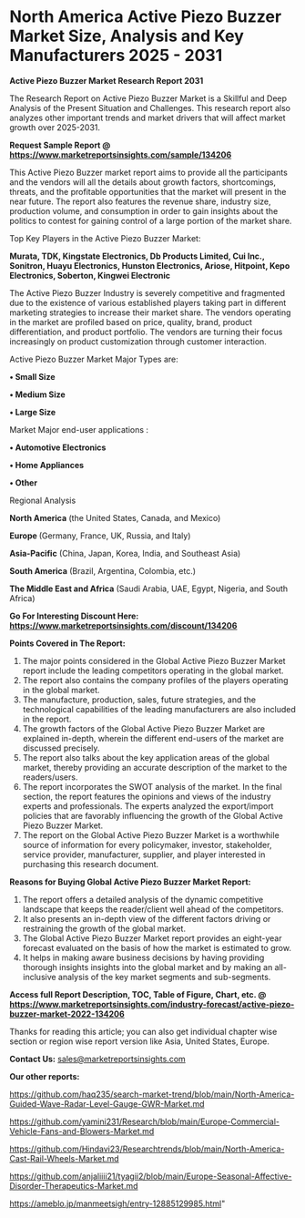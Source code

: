 # North America Active Piezo Buzzer Market Size, Analysis and Key Manufacturers 2025 - 2031

<strong>Active Piezo Buzzer Market Research Report 2031</strong>

The Research Report on Active Piezo Buzzer Market is a Skillful and Deep Analysis of the Present Situation and Challenges. This research report also analyzes other important trends and market drivers that will affect market growth over 2025-2031.

<strong>Request Sample Report @ <a href=https://www.marketreportsinsights.com/sample/134206>https://www.marketreportsinsights.com/sample/134206</a></strong>

This Active Piezo Buzzer market report aims to provide all the participants and the vendors will all the details about growth factors, shortcomings, threats, and the profitable opportunities that the market will present in the near future. The report also features the revenue share, industry size, production volume, and consumption in order to gain insights about the politics to contest for gaining control of a large portion of the market share.

Top Key Players in the Active Piezo Buzzer Market:

<strong>Murata, TDK, Kingstate Electronics, Db Products Limited, Cui Inc., Sonitron, Huayu Electronics, Hunston Electronics, Ariose, Hitpoint, Kepo Electronics, Soberton, Kingwei Electronic</strong>

The Active Piezo Buzzer Industry is severely competitive and fragmented due to the existence of various established players taking part in different marketing strategies to increase their market share. The vendors operating in the market are profiled based on price, quality, brand, product differentiation, and product portfolio. The vendors are turning their focus increasingly on product customization through customer interaction.

Active Piezo Buzzer Market Major Types are:

<strong>• Small Size

• Medium Size

• Large Size</strong>

Market Major end-user applications :

<strong>• Automotive Electronics

• Home Appliances

• Other</strong>

Regional Analysis

</u><strong><b>North America</b></strong> (the United States, Canada, and Mexico)

<strong><b>Europe </b></strong>(Germany, France, UK, Russia, and Italy)

<strong><b>Asia-Pacific</b></strong> (China, Japan, Korea, India, and Southeast Asia)

<strong><b>South America</b></strong> (Brazil, Argentina, Colombia, etc.)

<strong><b>The Middle East and Africa</b></strong> (Saudi Arabia, UAE, Egypt, Nigeria, and South Africa)

<strong>Go For Interesting Discount Here: <a href=https://www.marketreportsinsights.com/discount/134206>https://www.marketreportsinsights.com/discount/134206</a></strong>

<strong>Points Covered in The Report:</strong>
<ol>
  <li>The major points considered in the Global Active Piezo Buzzer Market report include the leading competitors operating in the global market.</li>
  <li>The report also contains the company profiles of the players operating in the global market.</li>
  <li>The manufacture, production, sales, future strategies, and the technological capabilities of the leading manufacturers are also included in the report.</li>
  <li>The growth factors of the Global Active Piezo Buzzer Market are explained in-depth, wherein the different end-users of the market are discussed precisely.</li>
  <li>The report also talks about the key application areas of the global market, thereby providing an accurate description of the market to the readers/users.</li>
  <li>The report incorporates the SWOT analysis of the market. In the final section, the report features the opinions and views of the industry experts and professionals. The experts analyzed the export/import policies that are favorably influencing the growth of the Global Active Piezo Buzzer Market.</li>
  <li>The report on the Global Active Piezo Buzzer Market is a worthwhile source of information for every policymaker, investor, stakeholder, service provider, manufacturer, supplier, and player interested in purchasing this research document.</li>
</ol>
<strong>Reasons for Buying Global Active Piezo Buzzer Market Report:</strong>

<ol>
  <li>The report offers a detailed analysis of the dynamic competitive landscape that keeps the reader/client well ahead of the competitors.</li>
  <li>It also presents an in-depth view of the different factors driving or restraining the growth of the global market.</li>
  <li>The Global Active Piezo Buzzer Market report provides an eight-year forecast evaluated on the basis of how the market is estimated to grow.</li>
  <li>It helps in making aware business decisions by having providing thorough insights insights into the global market and by making an all-inclusive analysis of the key market segments and sub-segments.</li>
</ol>
<strong>Access full Report Description, TOC, Table of Figure, Chart, etc. @ <a href=https://www.marketreportsinsights.com/industry-forecast/active-piezo-buzzer-market-2022-134206>https://www.marketreportsinsights.com/industry-forecast/active-piezo-buzzer-market-2022-134206</a></strong>


Thanks for reading this article; you can also get individual chapter wise section or region wise report version like Asia, United States, Europe.

<strong>Contact Us:</strong>
sales@marketreportsinsights.com

<strong>Our other reports:</strong>

<a href=https://github.com/haq235/search-market-trend/blob/main/North-America-Guided-Wave-Radar-Level-Gauge-GWR-Market.md>https://github.com/haq235/search-market-trend/blob/main/North-America-Guided-Wave-Radar-Level-Gauge-GWR-Market.md</a>

<a href=https://github.com/yamini231/Research/blob/main/Europe-Commercial-Vehicle-Fans-and-Blowers-Market.md>https://github.com/yamini231/Research/blob/main/Europe-Commercial-Vehicle-Fans-and-Blowers-Market.md</a>

<a href=https://github.com/Hindavi23/Researchtrends/blob/main/North-America-Cast-Rail-Wheels-Market.md>https://github.com/Hindavi23/Researchtrends/blob/main/North-America-Cast-Rail-Wheels-Market.md</a>

<a href=https://github.com/anjaliiii21/tyagii2/blob/main/Europe-Seasonal-Affective-Disorder-Therapeutics-Market.md>https://github.com/anjaliiii21/tyagii2/blob/main/Europe-Seasonal-Affective-Disorder-Therapeutics-Market.md</a>

<a href=https://ameblo.jp/manmeetsigh/entry-12885129985.html>https://ameblo.jp/manmeetsigh/entry-12885129985.html</a>"
